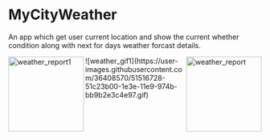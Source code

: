 # MyCityWeather
An app which get user current location and show the current whether condition along with next for days weather forcast details. 

<img align="left" width="150" alt="weather_report1" src="https://user-images.githubusercontent.com/36408570/51516482-a44f2780-1e3d-11e9-823b-a336b9f71e4e.png">
<img align="right"  width="150" alt="weather_report" src="https://user-images.githubusercontent.com/36408570/51516485-a44f2780-1e3d-11e9-9f6f-1dc8990ddf9a.png">
![weather_gif1](https://user-images.githubusercontent.com/36408570/51516728-51c23b00-1e3e-11e9-974b-bb9b2e3c4e97.gif)
